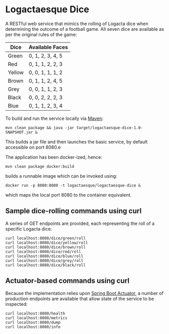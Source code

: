 # Logactaesque Dice
A RESTful web service that mimics the rolling of Logacta dice when determining the outcome of a football game.
All seven dice are available as per the original rules of the game:

| Dice | Available Faces  |
|------|------------------|
|Green | 0, 1, 2, 3, 4, 5 |
|Red   | 0, 1, 1, 2, 2, 3 |
|Yellow| 0, 0, 1, 1, 1, 2 |
|Brown | 0, 1, 1, 2, 4, 5 |
|Grey  | 0, 0, 1, 1, 2, 3 |
|Black | 0, 0, 2, 2, 2, 3 |
|Blue  | 0, 1, 1, 2, 3, 4 |

To build and run the service locally via [Maven](https://maven.apache.org/):

    mvn clean package && java -jar target/logactaesque-dice-1.0-SNAPSHOT.jar &

This builds a jar file and then launches the basic service, by default accessible on port 8080.e

The application has been docker-ized, hence:

    mvn clean package docker:build

builds a runnable image which can be invoked using:

    docker run -p 8080:8080 -t logactaesque/logactaesque-dice &

which maps the local port 8080 to the container equivalent.

## Sample dice-rolling commands using curl
A series of GET endpoints are provided, each representing the roll of a specific Logacta dice:

    curl localhost:8080/dice/green/roll
    curl localhost:8080/dice/yellow/roll
    curl localhost:8080/dice/brown/roll
    curl localhost:8080/dice/red/roll
    curl localhost:8080/dice/blue/roll
    curl localhost:8080/dice/grey/roll
    curl localhost:8080/dice/black/roll

## Actuator-based commands using curl
Because the implementation relies upon [Spring Boot Actuator](https://github.com/spring-projects/spring-boot/tree/master/spring-boot-actuator),
a number of production endpoints are available that allow state of the service to be inspected:

    curl localhost:8080/health
    curl localhost:8080/metrics
    curl localhost:8080/dump
    curl localhost:8080/info